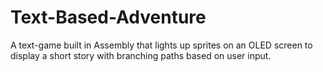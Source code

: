 # Text-Based-Adventure
A text-game built in Assembly that lights up sprites on an OLED screen to display a short story with branching paths based on user input.
